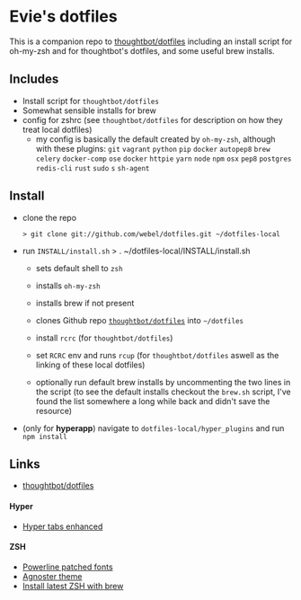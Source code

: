 # Evie's dotfiles

This is a companion repo to [thoughtbot/dotfiles][1] including an install script for oh-my-zsh and for thoughtbot's dotfiles, and some useful brew installs.

## Includes
- Install script for `thoughtbot/dotfiles`
- Somewhat sensible installs for brew
- config for zshrc (see `thoughtbot/dotfiles` for description on how they treat local dotfiles)
  - my config is basically the default created by `oh-my-zsh`, although with these plugins: `git` `vagrant` `python` `pip` `docker` `autopep8` `brew` `celery` `docker-comp` `ose` `docker` `httpie` `yarn` `node` `npm` `osx` `pep8` `postgres` `redis-cli` `rust` `sudo` `s` `sh-agent`

## Install
- clone the repo

      > git clone git://github.com/webel/dotfiles.git ~/dotfiles-local

- run `INSTALL/install.sh`
      > . ~/dotfiles-local/INSTALL/install.sh

  + sets default shell to `zsh`
  + installs `oh-my-zsh`
  + installs brew if not present
  + clones Github repo [`thoughtbot/dotfiles`][1] into `~/dotfiles`
  + install `rcrc` (for `thoughtbot/dotfiles`)
  + set `RCRC` env and runs `rcup` (for `thoughtbot/dotfiles` aswell as the linking of these local dotfiles)

  + optionally run default brew installs by uncommenting the two lines in the script (to see the default installs checkout the `brew.sh` script, I've found the list somewhere a long while back and didn't save the resource)

- (only for **hyperapp**) navigate to `dotfiles-local/hyper_plugins` and run `npm install`

## Links
- [thoughtbot/dotfiles][1]

#### Hyper
- [Hyper tabs enhanced][2]

#### ZSH
- [Powerline patched fonts][3]
- [Agnoster theme][4]
- [Install latest ZSH with brew][5]

[1]:https://github.com/thoughtbot/dotfiles
[2]:https://github.com/henrikdahl/hyper-tabs-enhanced
[3]:https://github.com/powerline/fonts
[4]:https://github.com/agnoster/agnoster-zsh-theme
[5]:https://rick.cogley.info/post/use-homebrew-zsh-instead-of-the-osx-default/
